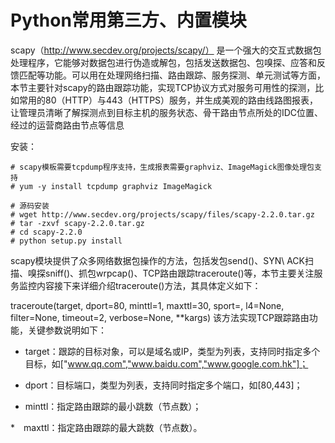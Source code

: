 # Python常用第三方、内置模块

scapy（http://www.secdev.org/projects/scapy/） 是一个强大的交互式数据包处理程序，它能够对数据包进行伪造或解包，包括发送数据包、包嗅探、应答和反馈匹配等功能。可以用在处理网络扫描、路由跟踪、服务探测、单元测试等方面，本节主要针对scapy的路由跟踪功能，实现TCP协议方式对服务可用性的探测，比如常用的80（HTTP）与443（HTTPS）服务，并生成美观的路由线路图报表，让管理员清晰了解探测点到目标主机的服务状态、骨干路由节点所处的IDC位置、经过的运营商路由节点等信息

安装：

```
# scapy模板需要tcpdump程序支持，生成报表需要graphviz、ImageMagick图像处理包支持  
# yum -y install tcpdump graphviz ImageMagick  
 
# 源码安装  
# wget http://www.secdev.org/projects/scapy/files/scapy-2.2.0.tar.gz  
# tar -zxvf scapy-2.2.0.tar.gz  
# cd scapy-2.2.0  
# python setup.py install 
```

scapy模块提供了众多网络数据包操作的方法，包括发包send()、SYN\ ACK扫描、嗅探sniff()、抓包wrpcap()、TCP路由跟踪traceroute()等，本节主要关注服务监控内容接下来详细介绍traceroute()方法，其具体定义如下：
 

traceroute(target, dport=80, minttl=1, maxttl=30, sport=<RandShort>, l4=None, filter=None, timeout=2, verbose=None, **kargs) 
该方法实现TCP跟踪路由功能，关键参数说明如下：

* target：跟踪的目标对象，可以是域名或IP，类型为列表，支持同时指定多个目标，如["www.qq.com","www.baidu.com","www.google.com.hk"]；

* dport：目标端口，类型为列表，支持同时指定多个端口，如[80,443]；

* minttl：指定路由跟踪的最小跳数（节点数）；

*　maxttl：指定路由跟踪的最大跳数（节点数）。
 
 